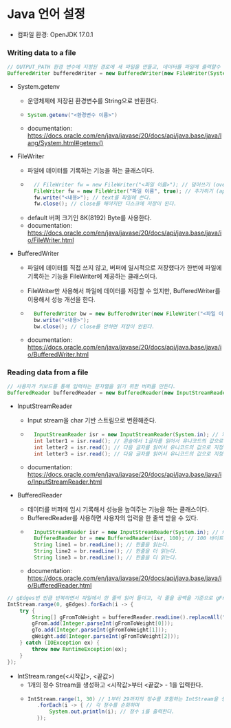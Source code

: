 # Java 언어 설정

- 컴파일 환경: OpenJDK 17.0.1

### Writing data to a file

```java
// OUTPUT_PATH 환경 변수에 지정된 경로에 새 파일을 만들고, 데이터를 파일에 출력할수 있도록 버퍼를 만든다.
BufferedWriter bufferedWriter = new BufferedWriter(new FileWriter(System.getenv("OUTPUT_PATH")));
```

- System.getenv
    - 운영체제에 저장된 환경변수를 String으로 반환한다.
    - ```java
      System.getenv("<환경변수 이름>")
      ```
    - documentation: https://docs.oracle.com/en/java/javase/20/docs/api/java.base/java/lang/System.html#getenv()

- FileWriter
    - 파일에 데이터를 기록하는 기능을 하는 클래스이다.
    - ```java 
        // FileWriter fw = new FileWriter("<파일 이름>"); // 덮어쓰기 (overwrite): 파일의 모든 데이터가 새로 쓰여진다.
        FileWriter fw = new FileWriter("파일 이름", true); // 추가하기 (append): 파일의 기존 데이터의 끝에 새로운 내용을 추가한다.
        fw.write("<내용>"); // text를 파일에 쓴다.
        fw.close(); // close를 해야지만 디스크에 저장이 된다.
      ```
    - default 버퍼 크기인 8K(8192) Byte를 사용한다.
    - documentation: https://docs.oracle.com/en/java/javase/20/docs/api/java.base/java/io/FileWriter.html

- BufferedWriter
    - 파일에 데이터를 직접 쓰지 않고, 버퍼에 일시적으로 저장했다가 한번에 파일에 기록하는 기능을 FileWriter에 제공하는 클래스이다.
    - FileWriter만 사용해서 파일에 데이터를 저장할 수 있지만, BufferedWriter를 이용해서 성능 개선을 한다.
    - ```java         
        BufferedWriter bw = new BufferedWriter(new FileWriter("<파일 이름>"), <버퍼 크기(Byte)>);
        bw.write("<내용>");
        bw.close(); // close를 안하면 저장이 안된다.
      ```

    - documentation: https://docs.oracle.com/en/java/javase/20/docs/api/java.base/java/io/BufferedWriter.html

### Reading data from a file

```java
// 사용자가 키보드를 통해 입력하는 문자열을 읽기 위한 버퍼를 만든다. 
BufferedReader bufferedReader = new BufferedReader(new InputStreamReader(System.in));
```

- InputStreamReader
    - Input stream을 char 기반 스트림으로 변환해준다.
    - ```java
        InputStreamReader isr = new InputStreamReader(System.in); // 키보드의 Input Stream을 char Stream으로 변환해주는 객체를 만든다.
        int letter1 = isr.read(); // 콘솔에서 1글자를 읽어서 유니코드의 값으로 지정한다.
        int letter2 = isr.read(); // 다음 글자를 읽어서 유니코드의 값으로 지정한다.
        int letter3 = isr.read(); // 다음 글자를 읽어서 유니코드의 값으로 지정한다.
      ```
    - documentation: https://docs.oracle.com/en/java/javase/20/docs/api/java.base/java/io/InputStreamReader.html

- BufferedReader
    - 데이터를 버퍼에 임시 기록해서 성능을 높여주는 기능을 하는 클래스이다.
    - BufferedReader를 사용하면 사용자의 입력을 한 줄씩 받을 수 있다.
    - ```java 
        InputStreamReader isr = new InputStreamReader(System.in); // 키보드의 Input Stream을 char Stream으로 변환해주는 객체를 만든다.
        BufferedReader br = new BufferedReader(isr, 100); // 100 바이트의 버퍼를 사용하도록 래핑한다.
        String line1 = br.readLine(); // 한줄을 읽는다.
        String line2 = br.readLine(); // 한줄을 더 읽는다.
        String line3 = br.readLine(); // 한줄을 더 읽는다.
      ```
    - documentation: https://docs.oracle.com/en/java/javase/20/docs/api/java.base/java/io/BufferedReader.html

```java
// gEdges번 만큼 반복하면서 파일에서 한 줄씩 읽어 들이고, 각 줄을 공백을 기준으로 gFrom, gTo, gWeight 리스트에 추가한다.
IntStream.range(0, gEdges).forEach(i -> {
    try {
        String[] gFromToWeight = bufferedReader.readLine().replaceAll("\\s+$", "").split(" ");
        gFrom.add(Integer.parseInt(gFromToWeight[0]));
        gTo.add(Integer.parseInt(gFromToWeight[1]));
        gWeight.add(Integer.parseInt(gFromToWeight[2]));
    } catch (IOException ex) {
        throw new RuntimeException(ex);
    }
});
```

- IntStream.range(<시작값>, <끝값>)
    - 1개의 정수 Stream을 생성하고 <시작값>부터 <끝값> - 1을 입력한다.
    - ```java
      IntStream.range(1, 30) // 1부터 29까지의 정수를 포함하는 IntStream을 생성
         .forEach(i -> { // 각 정수를 순회하며
             System.out.println(i); // 정수 i를 출력한다.
         });
      ```